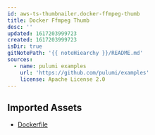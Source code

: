 ```yaml
---
id: aws-ts-thumbnailer.docker-ffmpeg-thumb
title: Docker Ffmpeg Thumb
desc: ''
updated: 1617203999723
created: 1617203999723
isDir: true
gitNotePath: '{{ noteHiearchy }}/README.md'
sources:
  - name: pulumi examples
    url: 'https://github.com/pulumi/examples'
    license: Apache License 2.0
---
```

## Imported Assets

- [Dockerfile](/assets/dockerfile)

